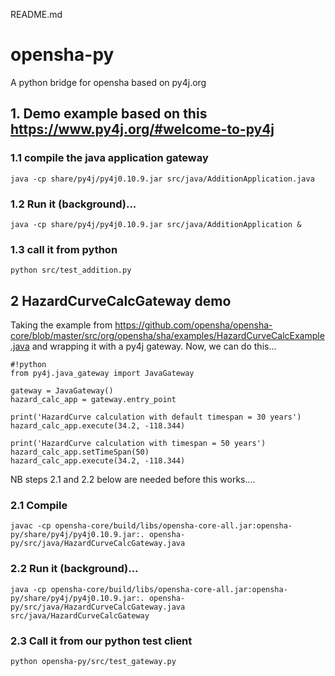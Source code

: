 README.md

# opensha-py

A python bridge for opensha based on py4j.org

## 1. Demo example based on this https://www.py4j.org/#welcome-to-py4j


### 1.1 compile the java application gateway

```
java -cp share/py4j/py4j0.10.9.jar src/java/AdditionApplication.java
```

### 1.2 Run it (background)... 

```
java -cp share/py4j/py4j0.10.9.jar src/java/AdditionApplication &
```

### 1.3 call it from python

```
python src/test_addition.py
```

## 2 HazardCurveCalcGateway demo

Taking the example from 
https://github.com/opensha/opensha-core/blob/master/src/org/opensha/sha/examples/HazardCurveCalcExample.java
and wrapping it with a py4j gateway. Now, we can do this...


```
#!python
from py4j.java_gateway import JavaGateway

gateway = JavaGateway()
hazard_calc_app = gateway.entry_point

print('HazardCurve calculation with default timespan = 30 years')
hazard_calc_app.execute(34.2, -118.344)

print('HazardCurve calculation with timespan = 50 years')
hazard_calc_app.setTimeSpan(50)
hazard_calc_app.execute(34.2, -118.344)
```

NB steps 2.1 and 2.2 below are needed before this works.... 


### 2.1 Compile

```
javac -cp opensha-core/build/libs/opensha-core-all.jar:opensha-py/share/py4j/py4j0.10.9.jar:. opensha-py/src/java/HazardCurveCalcGateway.java 
```

### 2.2 Run it (background)... 

```
java -cp opensha-core/build/libs/opensha-core-all.jar:opensha-py/share/py4j/py4j0.10.9.jar:. opensha-py/src/java/HazardCurveCalcGateway.java src/java/HazardCurveCalcGateway
```

### 2.3 Call it from our python test client

```
python opensha-py/src/test_gateway.py 
```




